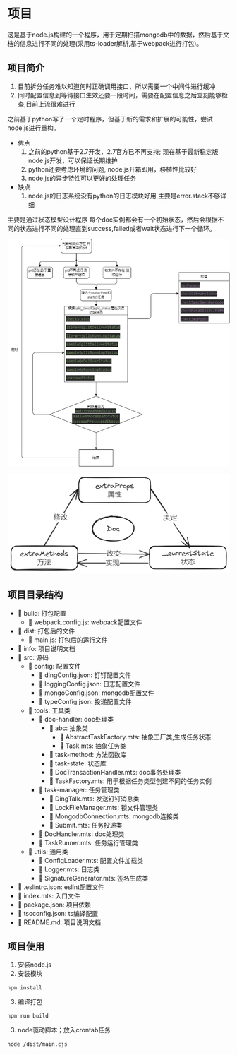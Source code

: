 # 项目
这是基于node.js构建的一个程序，用于定期扫描mongodb中的数据，然后基于文档的信息进行不同的处理(采用ts-loader解析,基于webpack进行打包)。

## 项目简介
1. 目前拆分任务难以知道何时正确调用接口，所以需要一个中间件进行缓冲
2. 同时配置信息到等待接口生效还要一段时间，需要在配置信息之后立刻能够检查,目前上流很难进行

之前基于python写了一个定时程序，但基于新的需求和扩展的可能性，尝试node.js进行重构。
- 优点
  1. 之前的python基于2.7开发，2.7官方已不再支持; 现在基于最新稳定版node.js开发，可以保证长期维护
  2. python还要考虑环境的问题, node.js开箱即用，移植性比较好
  3. node.js的异步特性可以更好的处理任务
- 缺点
  1. node.js的日志系统没有python的日志模块好用,主要是error.stack不够详细

主要是通过状态模型设计程序
每个doc实例都会有一个初始状态，然后会根据不同的状态进行不同的处理直到success,failed或者wait状态进行下一个循环。

![软件简单说明](info/submit_system.png)

![任务实现原理](info/原理.png)

## 项目目录结构
- 📁 bulid: 打包配置
  - 📄 webpack.config.js: webpack配置文件
- 📁 dist: 打包后的文件
  - 📄 main.js: 打包后的运行文件
- 📁 info: 项目说明文档
- 📁 src: 源码
  - 📁 config: 配置文件
    - 📄 dingConfig.json: 钉钉配置文件
    - 📄 loggingConfig.json: 日志配置文件
    - 📄 mongoConfig.json: mongodb配置文件
    - 📄 typeConfig.json: 投递配置文件
  - 📁 tools: 工具类
    - 📁 doc-handler: doc处理类
      - 📁 abc: 抽象类
        - 📄 AbstractTaskFactory.mts: 抽象工厂类,生成任务状态
        -  📄 Task.mts: 抽象任务类
      - 📁 task-method: 方法函数库
      - 📁 task-state: 状态库
      - 📄 DocTransactionHandler.mts: doc事务处理类
      - 📄 TaskFactory.mts: 用于根据任务类型创建不同的任务实例
    - 📁 task-manager: 任务管理类
      - 📄 DingTalk.mts: 发送钉钉消息类
      - 📄 LockFileManager.mts: 锁文件管理类
      - 📄 MongodbConnection.mts: mongodb连接类
      - 📄 Submit.mts: 任务投递类
    - 📄 DocHandler.mts: doc处理类
    - 📄 TaskRunner.mts: 任务运行管理类
  - 📁 utils: 通用类
    - 📄 ConfigLoader.mts: 配置文件加载类
    - 📄 Logger.mts: 日志类
    - 📄 SignatureGenerator.mts: 签名生成类
- 📄 .eslintrc.json: eslint配置文件
- 📄 index.mts: 入口文件
- 📄 package.json: 项目依赖
- 📄 tscconfig.json: ts编译配置
- 📄 README.md: 项目说明文档


## 项目使用
1. 安装node.js
2. 安装模块
```
npm install
```
3. 编译打包
```
npm run build
```
3. node驱动脚本；放入crontab任务
```
node /dist/main.cjs
```
